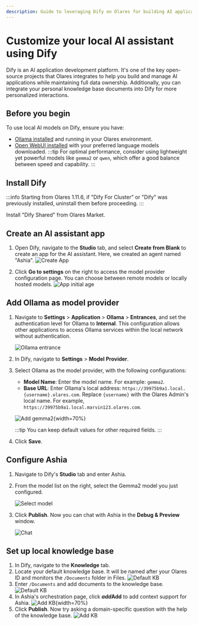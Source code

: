 ```yaml
---
description: Guide to leveraging Dify on Olares for building AI applications. Learn how to deploy Dify and add personal knowledge base with ease.
---
```

# Customize your local AI assistant using Dify

Dify is an AI application development platform. It's one of the key open-source projects that Olares integrates to help you build and manage AI applications while maintaining full data ownership. Additionally, you can integrate your personal knowledge base documents into Dify for more personalized interactions.

## Before you begin
To use local AI models on Dify, ensure you have:
- [Ollama installed](ollama.md) and running in your Olares environment.
- [Open WebUI installed](openwebui.md) with your preferred language models downloaded.
  :::tip
  For optimal performance, consider using lightweight yet powerful models like `gemma2` or `qwen`, which offer a good balance between speed and capability.
  :::

## Install Dify
:::info
Starting from Olares 1.11.6, if "Dify For Cluster" or "Dify" was previously installed, uninstall them before proceeding.
:::

Install "Dify Shared" from Olares Market.

## Create an AI assistant app

1. Open Dify, navigate to the **Studio** tab, and select **Create from Blank** to create an app for the AI assistant. Here, we created an agent named "Ashia".
   ![Create App](/images/manual/use-cases/dify-create-app.png#bordered)

2. Click **Go to settings** on the right to access the model provider configuration page. You can choose between remote models or locally hosted models. 
   ![App initial age](/images/manual/use-cases/dify-app-init.png#bordered)

## Add Ollama as model provider

1. Navigate to **Settings** > **Application** > **Ollama** > **Entrances**, and set the authentication level for Ollama to **Internal**. This configuration allows other applications to access Ollama services within the local network without authentication. 
    
    ![Ollama entrance](/images/manual/use-cases/dify-ollama-entrance.png#bordered)

2. In Dify, navigate to **Settings** > **Model Provider**.
3. Select Ollama as the model provider, with the following configurations:
    - **Model Name**: Enter the model name. For example: `gemma2`.
    - **Base URL**: Enter Ollama's local address: `https://39975b9a1.local.{username}.olares.com`. Replace `{username}` with the Olares Admin's local name. For example, `https://39975b9a1.local.marvin123.olares.com`.

     ![Add gemma2](/images/manual/use-cases/dify-add-gemma2.png#bordered){width=70%}

      :::tip
      You can keep default values for other required fields.
      :::
4. Click **Save**.

## Configure Ashia

1. Navigate to Dify's **Studio** tab and enter Ashia.  
2. From the model list on the right, select the Gemma2 model you just configured.

   ![Select model](/images/manual/use-cases/dify-select-model.png#bordered)
3. Click **Publish**. Now you can chat with Ashia in the **Debug & Preview** window. 

   ![Chat](/images/manual/use-cases/dify-chat-with-ashia.png#bordered)

## Set up local knowledge base
1. In Dify, navigate to the **Knowledge** tab.
2. Locate your default knowledge base. It will be named after your Olares ID and monitors the `/Documents` folder in Files.
   ![Default KB](/images/manual/use-cases/dify-default-knowledge-base.png#bordered)
3. Enter `/Documents` and add documents to the knowledge base.
   ![Default KB](/images/manual/use-cases/dify-add-kb-file.png#bordered)
4. In Ashia's orchestration page, click **<i class="material-symbols-outlined">add</i>Add** to add context support for Ashia.
    ![Add KB](/images/manual/use-cases/dify-add-knowledge-base.png#bordered){width=70%}
5. Click **Publish**. Now try asking a domain-specific question with the help of the knowledge base.
    ![Add KB](/images/manual/use-cases/dify-chat-kb.png#bordered)